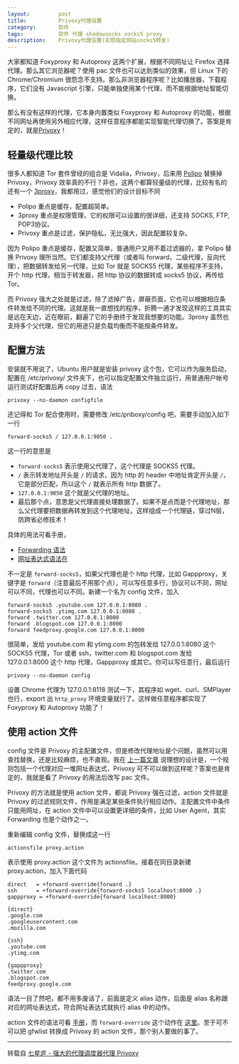 ```yaml
---
layout:         post  
title:          Privoxy代理设置  
category:       软件  
tags:           软件 代理 shadowsocks socks5 proxy  
description:    Privoxy代理设置(实现指定网站socks5转发)  
---
```

<base target="_blank" />
<div id="post-content">
        <p>大家都知道 Foxyproxy 和 Autoproxy 这两个扩展，根据不同网址让 Firefox 选择代理。那么其它浏览器呢？使用 pac 文件也可以达到类似的效果，但 Linux 下的 Chrome/Chromium 很怨念不支持。那么非浏览器程序呢？比如播放器，下载程序，它们没有 Javascript 引擎，只能单独使用某个代理，而不能根据地址智能切换。</p>

<!--more-->

<p>那么有没有这样的代理，它本身内置类似 Foxyproxy 和 Autoproxy 的功能，根据不同网址再使用另外相应代理，这样任意程序都能实现智能代理切换了。答案是肯定的，就是<a href="">Privoxy</a>！</p>

<h2 id="section">轻量级代理比较</h2>

<p>很多人都知道 Tor 套件曾经的组合是 Vidalia，Privoxy，后来用 <a href="http://www.pps.jussieu.fr/~jch/software/polipo/">Polipo</a> 替换掉 Privoxy，Privoxy 效率真的不行？非也，这两个都算轻量级的代理，比较有名的还有一个 <a href="http://www.3proxy.ru/">3proxy</a>，我都用过，感觉他们的设计目标不同</p>

<ul>
  <li>Polipo 重点是缓存，配置超简单。</li>
  <li>3proxy 重点是权限管理，它的权限可以设置的很详细，还支持 SOCKS, FTP, POP3协议。</li>
  <li>Privoxy 重点是过滤，保护隐私，无比强大，因此配置较复杂。</li>
</ul>

<p>因为 Polipo 重点是缓存，配置又简单，普通用户又用不着过滤器的，拿 Polipo 替换 Privoxy 理所当然。它们都支持父代理（或者叫 forward，二级代理，反向代理），把数据转发给另一代理，比如 Tor 就是 SOCKS5 代理，某些程序不支持，开个 http 代理，相当于转发器，把 http 协议的数据转成 socks5 协议，再传给 Tor。</p>

<p>而 Privoxy 强大之处就是过滤，除了滤掉广告，屏蔽页面，它也可以根据相应条件转发给不同的代理。这就是我一直想找的程序，折腾一通才发现这样的工具其实是远在天边，近在眼前，翻遍了它的手册终于发现我想要的功能。3proxy 虽然也支持多个父代理，但它的用途只是负载均衡而不能按条件转发。</p>

<h2 id="section-1">配置方法</h2>

<p>安装就不用说了，Ubuntu 用户就是安装 privoxy 这个包，它可以作为服务启动，配置在 /etc/privoxy/ 文件夹下，也可以指定配置文件独立运行，用普通用户帐号运行测试好配置后再 copy 过去，语法</p>

<pre><code>privoxy --no-daemon configfile
</code></pre>

<p>还记得和 Tor 配合使用时，需要修改 /etc/priboxy/config 吧，需要手动加入如下一行</p>

<pre><code>forward-socks5 / 127.0.0.1:9050 .
</code></pre>

<p>这一行的意思是</p>

<ul>
  <li><code>forward-socks5</code> 表示使用父代理了，这个代理是 SOCKS5 代理。</li>
  <li><code>/</code> 表示转发地址开头是 <code>/</code> 的请求，因为 http 的 header 中地址肯定开头是 <code>/</code>，它是部分匹配，所以这个 <code>/</code> 就表示所有 http 数据了。</li>
  <li><code>127.0.0.1:9050</code> 这个就是父代理的地址。</li>
  <li>最后那个点，意思是父代理直接处理数据了。如果不是点而是个代理地址，那么父代理要把数据再转发到这个代理地址，这样组成一个代理链，穿过N层，防跨省必修技术！</li>
</ul>

<p>具体的用法可看手册，</p>

<ul>
  <li><a href="http://www.privoxy.org/user-manual/config.html#FORWARDING">Forwarding 语法</a></li>
  <li><a href="http://www.privoxy.org/user-manual/actions-file.html#AF-PATTERNS">网址表达式语法在</a></li>
</ul>

<p>不一定是 <code>forward-socks5</code>，如果父代理也是个 http 代理，比如 Gappproxy，关键字是 <code>forward</code>（注意最后不用那个点），可以写任意多行，协议可以不同，网址可以不同，代理也可以不同。新建一个名为 config 文件，加入</p>

<pre><code>forward-socks5 .youtube.com 127.0.0.1:8080 .
forward-socks5 .ytimg.com 127.0.0.1:8080 .
forward .twitter.com 127.0.0.1:8000
forward .blogspot.com 127.0.0.1:8000
forward feedproxy.google.com 127.0.0.1:8000
</code></pre>

<p>很简单，发给 youtube.com 和 ytimg.com 的包转发给 127.0.0.1:8080 这个 SOCKS5 代理，Tor 或者 ssh，twitter.com 和 blogspot.com 发给 127.0.0.1:8000 这个 http 代理，Gappproxy 或其它。你可以写任意行，最后运行</p>

<pre><code>privoxy --no-daemon config
</code></pre>

<p>设置 Chrome 代理为 127.0.0.1:8118 测试一下，其程序如 wget、curl、SMPlayer 也行，export 出 <code>http_proxy</code> 环境变量就行了。这样做任意程序都实现了 Foxyproxy 和 Autoproxy 功能了！</p>

<h2 id="action-">使用 action 文件</h2>

<p>config 文件是 Privoxy 的主配置文件，但是修改代理地址是个问题，虽然可以用查找替换，还是比较麻烦，也不直观。我在 <a href="/post/use_pac_replace_foxyproxy.html">上一篇文章</a> 说理想的设计是，一个规则包括一个代理对应一堆网址表达式，Privoxy 可不可以做到这样呢？答案也是肯定的，我就是看了 Privoxy 的用法后改写 pac 文件。</p>

<p>Privoxy 的方法就是使用 action 文件，都说 Privoxy 强在过滤，action 文件就是 Privoxy 的过滤规则文件，作用是满足某些条件执行相应动作。主配置文件中条件只能用网址，在 action 文件中可以设置更详细的条件，比如 User Agent，其实 Forwarding 也是个动作之一。</p>

<p>重新编辑 config 文件，替换成这一行</p>

<pre><code>actionsfile proxy.action
</code></pre>

<p>表示使用 proxy.action 这个文件为 actionsfile。接着在同目录新建 proxy.action，加入下面代码</p>

<pre><code>direct   = +forward-override{forward .}
ssh      = +forward-override{forward-socks5 localhost:8080 .}
gappproxy = +forward-override{forward localhost:8000}

{direct}
.google.com
.googleusercontent.com
.mozilla.com

{ssh}
.youtube.com
.ytimg.com

{gappproxy}
.twitter.com
.blogspot.com
feedproxy.google.com
</code></pre>

<p>语法一目了然吧，都不用多废话了，前面是定义 alias 动作，后面是 alias 名称跟对应的网址表达式，符合网址表达式就执行 alias 中的动作。</p>

<p>action 文件的语法可看 <a href="http://www.privoxy.org/user-manual/actions-file.html">手册</a>，而 <code>forward-override</code> 这个动作在 <a href="http://www.privoxy.org/user-manual/actions-file.html#FORWARD-OVERRIDE">这里</a>。至于可不可以把 gfwlist 转换成 Privoxy 的 action 文件，那个别人要做的事了。</p>
</div>

---
转载自 <a href="http://qixinglu.com/post/powerful_filter_proxy_privoxy.html">七星庐 - 强大的代理调度器代理 Privoxy</a>

